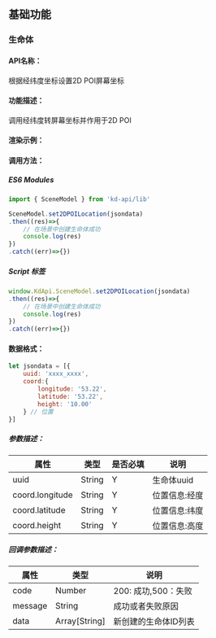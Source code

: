 <!--
 * @Author: your name
 * @Date: 2022-3-30 14:36:42
 * @LastEditTime: 2022-05-20 15:25:23
 * @LastEditors: 关广强 ggq@jsszkd.com
 * @Description: 打开koroFileHeader查看配置 进行设置: https://github.com/OBKoro1/koro1FileHeader/wiki/%E9%85%8D%E7%BD%AE
 * @FilePath: /KD-API-DOCS/public/md/api/获取场景列表.md
-->
## 基础功能
### 生命体

#### API名称：
根据经纬度坐标设置2D POI屏幕坐标
#### 功能描述：

调用经纬度转屏幕坐标并作用于2D POI

#### 渲染示例：

#### 调用方法：

##### ES6 Modules
``` javascript
import { SceneModel } from 'kd-api/lib'

SceneModel.set2DPOILocation(jsondata)
.then((res)=>{
    // 在场景中创建⽣命体成功
    console.log(res)
})
.catch((err)=>{})
```

##### Script 标签
``` javascript
window.KdApi.SceneModel.set2DPOILocation(jsondata)
.then((res)=>{
    // 在场景中创建⽣命体成功
    console.log(res)
})
.catch((err)=>{})
```


#### 数据格式：

```javascript
let jsondata = [{
    uuid: 'xxxx_xxxx',
    coord:{
        longitude: '53.22',
        latitude: '53.22',
        height: '10.00'
    } // 位置
}]
```
##### 参数描述：

| 属性      | 类型     | 是否必填 | 说明     |
|---------|--------|------|--------|
| uuid   | String | Y    | 生命体uuid |
| coord.longitude | String      | Y    | 位置信息:经度   |
| coord.latitude    | String | Y    | 位置信息:纬度   |
| coord.height    | String | Y    | 位置信息:高度   |

##### 回调参数描述：
| 属性      | 类型   | 说明                     |
|---------| ------ | ------------------------ |
| code    | Number | 200: 成功,500：失败  |
| message | String | 成功或者失败原因  |
| data    | Array[String] | 新创建的生命体ID列表  |
